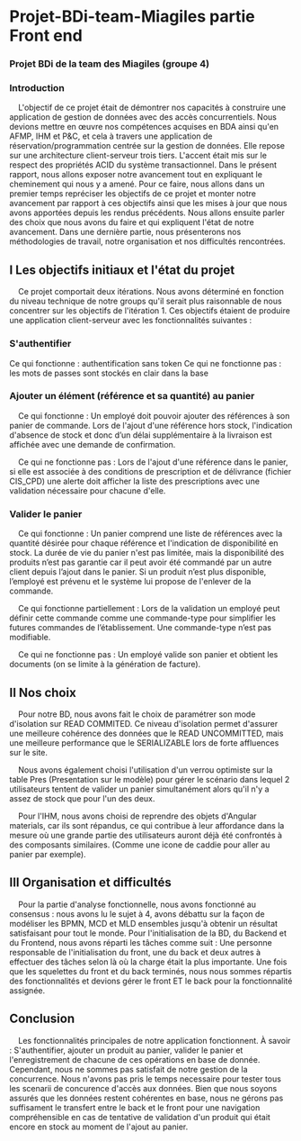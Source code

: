 # Projet-BDi-team-Miagiles partie Front end
### Projet BDi de la team des Miagiles (groupe 4)

### Introduction

&nbsp;&nbsp;&nbsp;&nbsp;L'objectif de ce projet était de démontrer nos capacités à construire une application de gestion de
données avec des accès concurrentiels. Nous devions mettre en œuvre nos compétences acquises en
BDA ainsi qu'en AFMP, IHM et P&C, et cela à travers une application de
réservation/programmation centrée sur la gestion de données. Elle repose sur une architecture
client-serveur trois tiers. L'accent était mis sur le respect des propriétés ACID du système transactionnel.
Dans le présent rapport, nous allons exposer notre avancement tout en expliquant le cheminement qui nous
y a amené. Pour ce faire, nous allons dans un premier temps repréciser les objectifs de ce projet et monter
notre avancement par rapport à ces objectifs ainsi que les mises à jour que nous avons apportées depuis les 
rendus précédents. Nous allons ensuite parler des choix que nous avons du faire 
et qui expliquent l'état de notre avancement. Dans une dernière partie, nous présenterons nos méthodologies
de travail, notre organisation et nos difficultés rencontrées.

## I Les objectifs initiaux et l'état du projet
&nbsp;&nbsp;&nbsp;&nbsp;Ce projet comportait deux itérations. Nous avons déterminé en fonction du niveau technique de notre groups
qu'il serait plus raisonnable de nous concentrer sur les objectifs de l'itération 1. Ces objectifs étaient de
produire une application client-serveur avec les fonctionnalités suivantes :
### S'authentifier
  Ce qui fonctionne : authentification sans token
  Ce qui ne fonctionne pas : les mots de passes sont stockés en clair dans la base

### Ajouter un élément (référence et sa quantité) au panier
&nbsp;&nbsp;&nbsp;&nbsp;Ce qui fonctionne :
Un employé doit pouvoir ajouter des références à son panier
de commande.
Lors de l'ajout d'une référence hors stock, l'indication d'absence de stock et donc d’un délai
supplémentaire à la livraison est affichée avec une demande de confirmation.

&nbsp;&nbsp;&nbsp;&nbsp;Ce qui ne fonctionne pas :
Lors de l'ajout d'une référence dans le panier,
si elle est associée à des conditions de prescription et de délivrance (fichier CIS_CPD) une
alerte doit afficher la liste des prescriptions avec une validation nécessaire pour chacune
d'elle.

### Valider le panier
&nbsp;&nbsp;&nbsp;&nbsp;Ce qui fonctionne :
Un panier comprend une liste de références avec la quantité désirée pour chaque
référence et l'indication de disponibilité en stock. La durée de vie du panier n'est pas limitée,
mais la disponibilité des produits n’est pas garantie car il peut avoir été commandé par un
autre client depuis l’ajout dans le panier. Si un produit n’est plus disponible, l’employé est
prévenu et le système lui propose de l'enlever de la commande.

&nbsp;&nbsp;&nbsp;&nbsp;Ce qui fonctionne partiellement :
Lors de la validation un employé peut définir cette commande comme une commande-type
pour simplifier les futures commandes de l’établissement. Une commande-type n’est pas
modifiable.

&nbsp;&nbsp;&nbsp;&nbsp;Ce qui ne fonctionne pas :
Un employé valide son panier et obtient les documents (on se limite à la génération de
facture).

## II Nos choix
&nbsp;&nbsp;&nbsp;&nbsp;Pour notre BD, nous avons fait le choix de paramétrer son mode d'isolation sur READ COMMITED. Ce niveau d'isolation
permet d'assurer une meilleure cohérence des données que le READ UNCOMMITTED, mais une meilleure performance que le
SERIALIZABLE lors de forte affluences sur le site.

&nbsp;&nbsp;&nbsp;&nbsp;Nous avons également choisi l'utilisation d'un verrou optimiste sur la table Pres (Presentation sur le modèle) pour
gérer le scénario dans lequel 2 utilisateurs tentent de valider un panier simultanément alors qu'il n'y a assez de
stock que pour l'un des deux.

&nbsp;&nbsp;&nbsp;&nbsp;Pour l'IHM, nous avons choisi de reprendre des objets d'Angular materials, car ils sont répandus, ce qui contribue à
leur affordance dans la mesure où une grande partie des utilisateurs auront déjà été confrontés à des composants
similaires. (Comme une icone de caddie pour aller au panier par exemple).

## III Organisation et difficultés
&nbsp;&nbsp;&nbsp;&nbsp;Pour la partie d'analyse fonctionnelle, nous avons fonctionné au consensus : nous avons lu le sujet à 4,
avons débattu sur la façon de modéliser les BPMN, MCD et MLD ensembles jusqu'à obtenir un résultat
satisfaisant pour tout le monde. Pour l'initialisation de la BD, du Backend et du Frontend,
nous avons réparti les tâches comme suit : Une personne responsable de l'initialisation du front, une du back
et deux autres à effectuer des tâches selon là où la charge était la plus importante. Une fois que les squelettes
du front et du back terminés, nous nous sommes répartis des fonctionnalités et devions gérer le front ET le back
pour la fonctionnalité assignée.

## Conclusion
&nbsp;&nbsp;&nbsp;&nbsp;Les fonctionnalités principales de notre application fonctionnent. À savoir : S'authentifier, ajouter un produit
au panier, valider le panier et l'enregistrement de chacune de ces opérations en base de donnée. Cependant, nous
ne sommes pas satisfait de notre gestion de la concurrence. Nous n'avons pas pris le temps necessaire pour tester tous les scenarii
de concurence d'accès aux données. Bien que nous soyons assurés que les données restent cohérentes en base, nous ne
gérons pas suffisament le transfert entre le back et le front pour une navigation compréhensible en cas de tentative de validation 
d'un produit qui était encore en stock au moment de l'ajout au panier.

